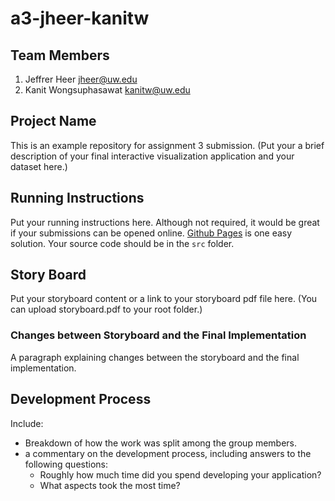 a3-jheer-kanitw
===============

## Team Members

1. Jeffrer Heer jheer@uw.edu
2. Kanit Wongsuphasawat kanitw@uw.edu

## Project Name

This is an example repository for assignment 3 submission. 
(Put your a brief description of your final interactive visualization application and your dataset here.)


## Running Instructions

Put your running instructions here.  Although not required, it would be great if your submissions can be opened online. 
[Github Pages](http://pages.github.com/) is one easy solution.  Your source code should be in the `src` folder.  

## Story Board

Put your storyboard content or a link to your storyboard pdf file here.  (You can upload storyboard.pdf to your root folder.)

### Changes between Storyboard and the Final Implementation

A paragraph explaining changes between the storyboard and the final implementation.

## Development Process

Include:
- Breakdown of how the work was split among the group members. 
- a commentary on the development process, including answers to the following questions: 
  - Roughly how much time did you spend developing your application?
  - What aspects took the most time?

 
